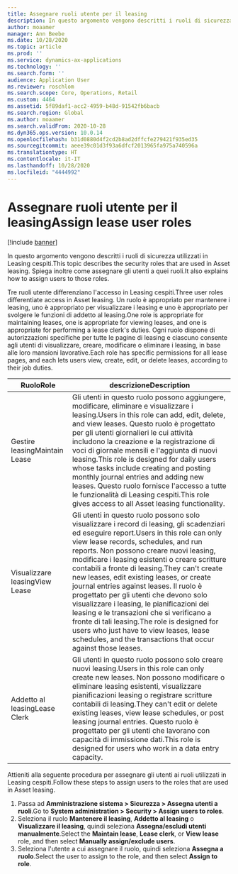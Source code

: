 ```yaml
---
title: Assegnare ruoli utente per il leasing
description: In questo argomento vengono descritti i ruoli di sicurezza utilizzati in Leasing cespiti. Spiega inoltre come assegnare gli utenti a quei ruoli.
author: moaamer
manager: Ann Beebe
ms.date: 10/28/2020
ms.topic: article
ms.prod: ''
ms.service: dynamics-ax-applications
ms.technology: ''
ms.search.form: ''
audience: Application User
ms.reviewer: roschlom
ms.search.scope: Core, Operations, Retail
ms.custom: 4464
ms.assetid: 5f89daf1-acc2-4959-b48d-91542fb6bacb
ms.search.region: Global
ms.author: moaamer
ms.search.validFrom: 2020-10-28
ms.dyn365.ops.version: 10.0.14
ms.openlocfilehash: b31d0880d4f2cd2b8ad2dffcfe279421f935ed35
ms.sourcegitcommit: aeee39c01d3f93a6dfcf2013965fa975a740596a
ms.translationtype: HT
ms.contentlocale: it-IT
ms.lasthandoff: 10/28/2020
ms.locfileid: "4444992"
---
```

# <a name="assign-lease-user-roles"></a><span data-ttu-id="723a8-104">Assegnare ruoli utente per il leasing</span><span class="sxs-lookup"><span data-stu-id="723a8-104">Assign lease user roles</span></span>

[!include [banner](../includes/banner.md)]

<span data-ttu-id="723a8-105">In questo argomento vengono descritti i ruoli di sicurezza utilizzati in Leasing cespiti.</span><span class="sxs-lookup"><span data-stu-id="723a8-105">This topic describes the security roles that are used in Asset leasing.</span></span> <span data-ttu-id="723a8-106">Spiega inoltre come assegnare gli utenti a quei ruoli.</span><span class="sxs-lookup"><span data-stu-id="723a8-106">It also explains how to assign users to those roles.</span></span>

<span data-ttu-id="723a8-107">Tre ruoli utente differenziano l'accesso in Leasing cespiti.</span><span class="sxs-lookup"><span data-stu-id="723a8-107">Three user roles differentiate access in Asset leasing.</span></span> <span data-ttu-id="723a8-108">Un ruolo è appropriato per mantenere i leasing, uno è appropriato per visualizzare i leasing e uno è appropriato per svolgere le funzioni di addetto al leasing.</span><span class="sxs-lookup"><span data-stu-id="723a8-108">One role is appropriate for maintaining leases, one is appropriate for viewing leases, and one is appropriate for performing a lease clerk's duties.</span></span> <span data-ttu-id="723a8-109">Ogni ruolo dispone di autorizzazioni specifiche per tutte le pagine di leasing e ciascuno consente agli utenti di visualizzare, creare, modificare o eliminare i leasing, in base alle loro mansioni lavorative.</span><span class="sxs-lookup"><span data-stu-id="723a8-109">Each role has specific permissions for all lease pages, and each lets users view, create, edit, or delete leases, according to their job duties.</span></span>

| <span data-ttu-id="723a8-110">Ruolo</span><span class="sxs-lookup"><span data-stu-id="723a8-110">Role</span></span>           | <span data-ttu-id="723a8-111">descrizione</span><span class="sxs-lookup"><span data-stu-id="723a8-111">Description</span></span> |
|----------------|-------------|
| <span data-ttu-id="723a8-112">Gestire leasing</span><span class="sxs-lookup"><span data-stu-id="723a8-112">Maintain Lease</span></span> | <span data-ttu-id="723a8-113">Gli utenti in questo ruolo possono aggiungere, modificare, eliminare e visualizzare i leasing.</span><span class="sxs-lookup"><span data-stu-id="723a8-113">Users in this role can add, edit, delete, and view leases.</span></span> <span data-ttu-id="723a8-114">Questo ruolo è progettato per gli utenti giornalieri le cui attività includono la creazione e la registrazione di voci di giornale mensili e l'aggiunta di nuovi leasing.</span><span class="sxs-lookup"><span data-stu-id="723a8-114">This role is designed for daily users whose tasks include creating and posting monthly journal entries and adding new leases.</span></span> <span data-ttu-id="723a8-115">Questo ruolo fornisce l'accesso a tutte le funzionalità di Leasing cespiti.</span><span class="sxs-lookup"><span data-stu-id="723a8-115">This role gives access to all Asset leasing functionality.</span></span> |
| <span data-ttu-id="723a8-116">Visualizzare leasing</span><span class="sxs-lookup"><span data-stu-id="723a8-116">View Lease</span></span>     | <span data-ttu-id="723a8-117">Gli utenti in questo ruolo possono solo visualizzare i record di leasing, gli scadenziari ed eseguire report.</span><span class="sxs-lookup"><span data-stu-id="723a8-117">Users in this role can only view lease records, schedules, and run reports.</span></span> <span data-ttu-id="723a8-118">Non possono creare nuovi leasing, modificare i leasing esistenti o creare scritture contabili a fronte di leasing.</span><span class="sxs-lookup"><span data-stu-id="723a8-118">They can't create new leases, edit existing leases, or create journal entries against leases.</span></span> <span data-ttu-id="723a8-119">Il ruolo è progettato per gli utenti che devono solo visualizzare i leasing, le pianificazioni dei leasing e le transazioni che si verificano a fronte di tali leasing.</span><span class="sxs-lookup"><span data-stu-id="723a8-119">The role is designed for users who just have to view leases, lease schedules, and the transactions that occur against those leases.</span></span> |
| <span data-ttu-id="723a8-120">Addetto al leasing</span><span class="sxs-lookup"><span data-stu-id="723a8-120">Lease Clerk</span></span>    | <span data-ttu-id="723a8-121">Gli utenti in questo ruolo possono solo creare nuovi leasing.</span><span class="sxs-lookup"><span data-stu-id="723a8-121">Users in this role can only create new leases.</span></span> <span data-ttu-id="723a8-122">Non possono modificare o eliminare leasing esistenti, visualizzare pianificazioni leasing o registrare scritture contabili di leasing.</span><span class="sxs-lookup"><span data-stu-id="723a8-122">They can't edit or delete existing leases, view lease schedules, or post leasing journal entries.</span></span> <span data-ttu-id="723a8-123">Questo ruolo è progettato per gli utenti che lavorano con capacità di immissione dati.</span><span class="sxs-lookup"><span data-stu-id="723a8-123">This role is designed for users who work in a data entry capacity.</span></span> |

<span data-ttu-id="723a8-124">Attieniti alla seguente procedura per assegnare gli utenti ai ruoli utilizzati in Leasing cespiti.</span><span class="sxs-lookup"><span data-stu-id="723a8-124">Follow these steps to assign users to the roles that are used in Asset leasing.</span></span>

1. <span data-ttu-id="723a8-125">Passa ad **Amministrazione sistema \> Sicurezza \> Assegna utenti a ruoli**.</span><span class="sxs-lookup"><span data-stu-id="723a8-125">Go to **System administration \> Security \> Assign users to roles**.</span></span>
2. <span data-ttu-id="723a8-126">Seleziona il ruolo **Mantenere il leasing**, **Addetto al leasing** o **Visualizzare il leasing**, quindi seleziona **Assegna/escludi utenti manualmente**.</span><span class="sxs-lookup"><span data-stu-id="723a8-126">Select the **Maintain lease**, **Lease clerk**, or **View lease** role, and then select **Manually assign/exclude users**.</span></span>
3. <span data-ttu-id="723a8-127">Seleziona l'utente a cui assegnare il ruolo, quindi seleziona **Assegna a ruolo**.</span><span class="sxs-lookup"><span data-stu-id="723a8-127">Select the user to assign to the role, and then select **Assign to role**.</span></span>
